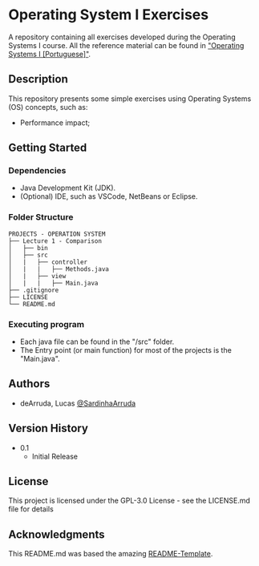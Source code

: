 # Operating System I Exercises

A repository containing all exercises developed during the Operating Systems I course.
All the reference material can be found in ["Operating Systems I [Portuguese]"](https://www.leandrocolevati.com.br/materiais?disciplina=4719-003).

## Description

This repository presents some simple exercises using Operating Systems (OS) concepts, such as:
- Performance impact;


## Getting Started

### Dependencies

* Java Development Kit (JDK).
* (Optional) IDE, such as VSCode, NetBeans or Eclipse.

### Folder Structure
````
PROJECTS - OPERATION SYSTEM
├── Lecture 1 - Comparison
│   ├── bin
│   ├── src
│   |   ├── controller
│   |   |   ├── Methods.java
│   |   ├── view
│   |   |   ├── Main.java
├── .gitignore
├── LICENSE
└── README.md
````

### Executing program

* Each java file can be found in the "/src" folder.
* The Entry point (or main function) for most of the projects is the "Main.java".

## Authors

 - deArruda, Lucas [@SardinhaArruda](https://twitter.com/SardinhaArruda)

## Version History

* 0.1
    * Initial Release

## License

This project is licensed under the GPL-3.0 License - see the LICENSE.md file for details

## Acknowledgments

This README.md was based the amazing [README-Template](https://gist.github.com/DomPizzie/7a5ff55ffa9081f2de27c315f5018afc).